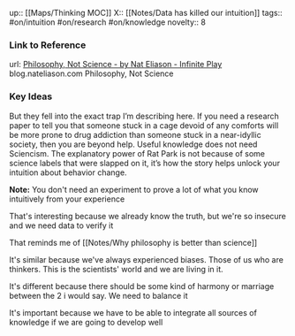 up:: [[Maps/Thinking MOC]]
X:: [[Notes/Data has killed our intuition]]
tags:: #on/intuition #on/research #on/knowledge 
novelty:: 8

### Link to Reference
url: [Philosophy, Not Science - by Nat Eliason - Infinite Play](https://blog.nateliason.com/p/philosophy-not-science)
blog.nateliason.com
Philosophy, Not Science

### Key Ideas

But they fell into the exact trap I’m describing here. If you need a research paper to tell you that someone stuck in a cage devoid of any comforts will be more prone to drug addiction than someone stuck in a near-idyllic society, then you are beyond help. Useful knowledge does not need Sciencism. The explanatory power of Rat Park is not because of some science labels that were slapped on it, it’s how the story helps unlock your intuition about behavior change.

**Note:** You don't need an experiment to prove a lot of what you know intuitively from your experience

That's interesting because we already know the truth, but we're so insecure and we need data to verify it

That reminds me of [[Notes/Why philosophy is better than science]]

It's similar because we've always experienced biases. Those of us who are thinkers. This is the scientists' world and we are living in it.

It's different because there should be some kind of harmony or marriage between the 2 i would say. We need to balance it

It's important because we have to be able to integrate all sources of knowledge if we are going to develop well